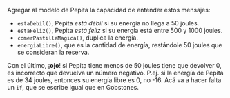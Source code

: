 Agregar al modelo de Pepita la capacidad de entender estos mensajes:

- `estaDebil()`, Pepita _está débil_ si su energía no llega a 50 joules.
- `estaFeliz()`, Pepita _está feliz_ si su energía está entre 500 y 1000 joules.
- `comerPastillaMagica()`, duplica la energía.
- `energiaLibre()`, que es la cantidad de energía, restándole 50 joules que se consideran la reserva. 

Con el último, ¡**ojo**! si Pepita tiene menos de 50 joules tiene que devolver 0, es incorrecto que devuelva un número negativo. P.ej. si la energía de Pepita es de 34 joules, entonces su energía libre es 0, no -16. Acá va a hacer falta un `if`, que se escribe igual que en Gobstones.


